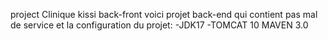 project Clinique kissi back-front
voici projet back-end qui contient pas mal de service
et la configuration du projet:
-JDK17
-TOMCAT 10
MAVEN 3.0

